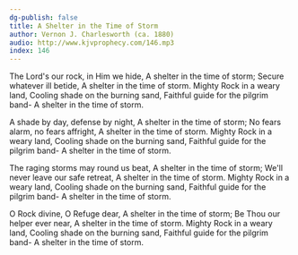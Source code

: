 ```yaml
---
dg-publish: false
title: A Shelter in the Time of Storm
author: Vernon J. Charlesworth (ca. 1880)
audio: http://www.kjvprophecy.com/146.mp3
index: 146
---
```


The Lord's our rock, in Him we hide,
A shelter in the time of storm;
Secure whatever ill betide,
A shelter in the time of storm.
Mighty Rock in a weary land,
Cooling shade on the burning sand,
Faithful guide for the pilgrim band-
A shelter in the time of storm.

A shade by day, defense by night,
A shelter in the time of storm;
No fears alarm, no fears affright,
A shelter in the time of storm.
Mighty Rock in a weary land,
Cooling shade on the burning sand,
Faithful guide for the pilgrim band-
A shelter in the time of storm.

The raging storms may round us beat,
A shelter in the time of storm;
We'll never leave our safe retreat,
A shelter in the time of storm.
Mighty Rock in a weary land,
Cooling shade on the burning sand,
Faithful guide for the pilgrim band-
A shelter in the time of storm.

O Rock divine, O Refuge dear,
A shelter in the time of storm;
Be Thou our helper ever near,
A shelter in the time of storm.
Mighty Rock in a weary land,
Cooling shade on the burning sand,
Faithful guide for the pilgrim band-
A shelter in the time of storm.